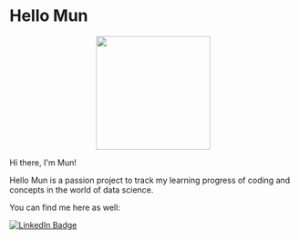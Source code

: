 # Hello Mun

<div id="header" align="center">
  <img src="https://media.giphy.com/media/Ec5RkrmARxPmTuXgrZ/giphy.gif" width="200"/>
</div>

Hi there, I'm Mun! 

Hello Mun is a passion project to track my learning progress of coding and concepts in the world of data science.


You can find me here as well:

<div id="badges">
  <a href="https://www.linkedin.com/in/muneeza-qureshi-358756137/">
    <img src="https://img.shields.io/badge/LinkedIn-blue?style=for-the-badge&logo=linkedin&logoColor=white" alt="LinkedIn Badge"/>
  </a>
  
  </div>

